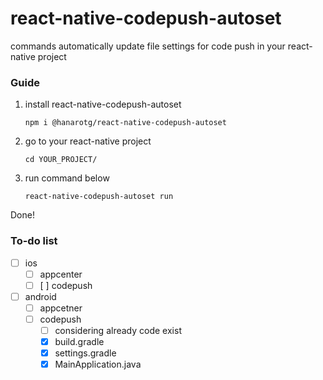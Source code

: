 # react-native-codepush-autoset

commands automatically update file settings for code push in your react-native project

###

### Guide

1. install react-native-codepush-autoset

   ```
   npm i @hanarotg/react-native-codepush-autoset
   ```

2. go to your react-native project

   ```
   cd YOUR_PROJECT/
   ```

3. run command below
   ```
   react-native-codepush-autoset run
   ```

Done!

### To-do list

- [ ] ios
  - [ ] appcenter
  - [ ] [ ] codepush
- [ ] android
  - [ ] appcetner
  - [ ] codepush
    - [ ] considering already code exist
    - [x] build.gradle
    - [x] settings.gradle
    - [x] MainApplication.java
